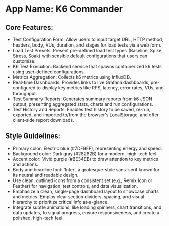 # **App Name**: K6 Commander

## Core Features:

- Test Configuration Form: Allow users to input target URL, HTTP method, headers, body, VUs, duration, and stages for load tests via a web form.
- Load Test Presets: Present pre-defined load test types (Baseline, Spike, Stress, Soak) with sensible default configurations that users can customize.
- K6 Test Execution: Backend service that spawns containerized k6 tests using user-defined configurations.
- Metrics Aggregation: Collects k6 metrics using InfluxDB.
- Real-time Dashboards: Provides links to live Grafana dashboards, pre-configured to display key metrics like RPS, latency, error rates, VUs, and throughput.
- Test Summary Reports: Generates summary reports from k6 JSON output, presenting aggregated stats, charts and run configurations.
- Test History and Reports: Enables test history to be saved, re-run, exported, and imported to/from the browser's LocalStorage, and offer client-side report downloads.

## Style Guidelines:

- Primary color: Electric blue (#7DF9FF), representing energy and speed.
- Background color: Dark gray (#28282B) for a modern, high-tech feel.
- Accent color: Vivid purple (#BE34EB) to draw attention to key metrics and actions.
- Body and headline font: 'Inter', a grotesque-style sans-serif known for its neutral and readable design.
- Use clean, outlined icons from a consistent set (e.g., Remix Icon or Feather) for navigation, test controls, and data visualization.
- Emphasize a clean, single-page dashboard layout to showcase charts and metrics. Employ clear section dividers, spacing, and visual hierarchy to prioritize critical info at-a-glance.
- Integrate subtle animations, like loading spinners, chart transitions, and data updates, to signal progress, ensure responsiveness, and create a polished, high-tech feel.